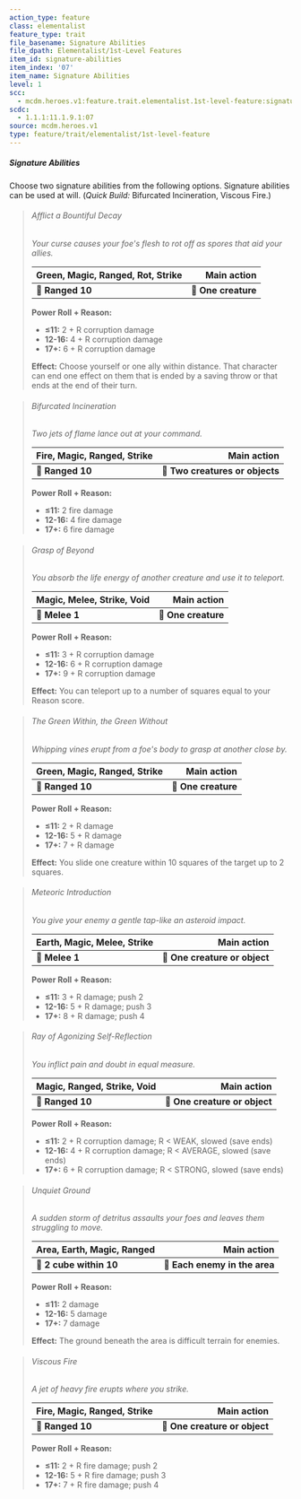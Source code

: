 ```yaml
---
action_type: feature
class: elementalist
feature_type: trait
file_basename: Signature Abilities
file_dpath: Elementalist/1st-Level Features
item_id: signature-abilities
item_index: '07'
item_name: Signature Abilities
level: 1
scc:
  - mcdm.heroes.v1:feature.trait.elementalist.1st-level-feature:signature-abilities
scdc:
  - 1.1.1:11.1.9.1:07
source: mcdm.heroes.v1
type: feature/trait/elementalist/1st-level-feature
---
```


##### Signature Abilities

Choose two signature abilities from the following options. Signature abilities can be used at will. (*Quick Build:* Bifurcated Incineration, Viscous Fire.)

<!-- -->
> ###### Afflict a Bountiful Decay
>
> *Your curse causes your foe's flesh to rot off as spores that aid your allies.*
>
> | **Green, Magic, Ranged, Rot, Strike** |     **Main action** |
> | ------------------------------------- | ------------------: |
> | **📏 Ranged 10**                      | **🎯 One creature** |
>
> **Power Roll + Reason:**
>
> - **≤11:** 2 + R corruption damage
> - **12-16:** 4 + R corruption damage
> - **17+:** 6 + R corruption damage
>
> **Effect:** Choose yourself or one ally within distance. That character can end one effect on them that is ended by a saving throw or that ends at the end of their turn.

<!-- -->
> ###### Bifurcated Incineration
>
> *Two jets of flame lance out at your command.*
>
> | **Fire, Magic, Ranged, Strike** |                 **Main action** |
> | ------------------------------- | ------------------------------: |
> | **📏 Ranged 10**                | **🎯 Two creatures or objects** |
>
> **Power Roll + Reason:**
>
> - **≤11:** 2 fire damage
> - **12-16:** 4 fire damage
> - **17+:** 6 fire damage

<!-- -->
> ###### Grasp of Beyond
>
> *You absorb the life energy of another creature and use it to teleport.*
>
> | **Magic, Melee, Strike, Void** |     **Main action** |
> | ------------------------------ | ------------------: |
> | **📏 Melee 1**                 | **🎯 One creature** |
>
> **Power Roll + Reason:**
>
> - **≤11:** 3 + R corruption damage
> - **12-16:** 6 + R corruption damage
> - **17+:** 9 + R corruption damage
>
> **Effect:** You can teleport up to a number of squares equal to your Reason score.

<!-- -->
> ###### The Green Within, the Green Without
>
> *Whipping vines erupt from a foe's body to grasp at another close by.*
>
> | **Green, Magic, Ranged, Strike** |     **Main action** |
> | -------------------------------- | ------------------: |
> | **📏 Ranged 10**                 | **🎯 One creature** |
>
> **Power Roll + Reason:**
>
> - **≤11:** 2 + R damage
> - **12-16:** 5 + R damage
> - **17+:** 7 + R damage
>
> **Effect:** You slide one creature within 10 squares of the target up to 2 squares.

<!-- -->
> ###### Meteoric Introduction
>
> *You give your enemy a gentle tap-like an asteroid impact.*
>
> | **Earth, Magic, Melee, Strike** |               **Main action** |
> | ------------------------------- | ----------------------------: |
> | **📏 Melee 1**                  | **🎯 One creature or object** |
>
> **Power Roll + Reason:**
>
> - **≤11:** 3 + R damage; push 2
> - **12-16:** 5 + R damage; push 3
> - **17+:** 8 + R damage; push 4

<!-- -->
> ###### Ray of Agonizing Self-Reflection
>
> *You inflict pain and doubt in equal measure.*
>
> | **Magic, Ranged, Strike, Void** |               **Main action** |
> | ------------------------------- | ----------------------------: |
> | **📏 Ranged 10**                | **🎯 One creature or object** |
>
> **Power Roll + Reason:**
>
> - **≤11:** 2 + R corruption damage; R < WEAK, slowed (save ends)
> - **12-16:** 4 + R corruption damage; R < AVERAGE, slowed (save ends)
> - **17+:** 6 + R corruption damage; R < STRONG, slowed (save ends)

<!-- -->
> ###### Unquiet Ground
>
> *A sudden storm of detritus assaults your foes and leaves them struggling to move.*
>
> | **Area, Earth, Magic, Ranged** |               **Main action** |
> | ------------------------------ | ----------------------------: |
> | **📏 2 cube within 10**        | **🎯 Each enemy in the area** |
>
> **Power Roll + Reason:**
>
> - **≤11:** 2 damage
> - **12-16:** 5 damage
> - **17+:** 7 damage
>
> **Effect:** The ground beneath the area is difficult terrain for enemies.

<!-- -->
> ###### Viscous Fire
>
> *A jet of heavy fire erupts where you strike.*
>
> | **Fire, Magic, Ranged, Strike** |               **Main action** |
> | ------------------------------- | ----------------------------: |
> | **📏 Ranged 10**                | **🎯 One creature or object** |
>
> **Power Roll + Reason:**
>
> - **≤11:** 2 + R fire damage; push 2
> - **12-16:** 5 + R fire damage; push 3
> - **17+:** 7 + R fire damage; push 4
